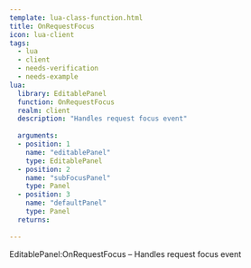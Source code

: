 ```yaml
---
template: lua-class-function.html
title: OnRequestFocus
icon: lua-client
tags:
  - lua
  - client
  - needs-verification
  - needs-example
lua:
  library: EditablePanel
  function: OnRequestFocus
  realm: client
  description: "Handles request focus event"
  
  arguments:
  - position: 1
    name: "editablePanel"
    type: EditablePanel
  - position: 2
    name: "subFocusPanel"
    type: Panel
  - position: 3
    name: "defaultPanel"
    type: Panel
  returns:
    
---
```


<div class="lua__search__keywords">
EditablePanel:OnRequestFocus &#x2013; Handles request focus event
</div>
